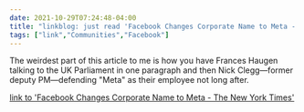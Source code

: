 ```yaml
---
date: 2021-10-29T07:24:48-04:00
title: "linkblog: just read 'Facebook Changes Corporate Name to Meta - The New York Times'"
tags: ["link","Communities","Facebook"]
---
```

The weirdest part of this article to me is how you have Frances Haugen talking to the UK Parliament in one paragraph and then Nick Clegg—former deputy PM—defending "Meta" as their employee not long after.
 
[link to 'Facebook Changes Corporate Name to Meta - The New York Times'](https://www.nytimes.com/2021/10/28/technology/facebook-meta-name-change.html)
